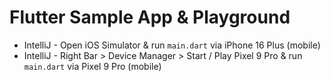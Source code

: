 # Flutter Sample App & Playground

- IntelliJ - Open iOS Simulator & run `main.dart` via iPhone 16 Plus (mobile)
- IntelliJ - Right Bar > Device Manager > Start / Play Pixel 9 Pro & run `main.dart` via Pixel 9 Pro (mobile)